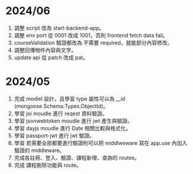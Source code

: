 # 2024/06

1. 調整 script 改為 start-backend-app。
2. 調整 env port 從 0001 改成 1001，否則 frontend fetch data fail。
3. courseValidation 驗證都改為 不需要 required，就能部分內容修改。
4. 調整回傳物件內容與文字。
5. update api 從 patch 改成 pat。

# 2024/05

1. 完成 modiel 設計，且學習 type 屬性可以為 \_\_id (mongoose.Schema.Types.ObjectId)。
2. 學習 joi moudle 進行 reqest 資料驗證。
3. 學習 jsonwebtoken moudle 進行 jwt 產生與驗證。
4. 學習 dayjs moudle 進行 Date 相關比較與格式化。
5. 學習 passport-jwt 進行 jwt 驗證。
6. 學習 若需要全部都要進行驗證則可以把 middlweware 寫在 app.use 內加入驗證的 middleware。
7. 完成各註冊、登入、驗證、課程新增、查詢的 routes。
8. 完成 課程刪除功能與 route。
